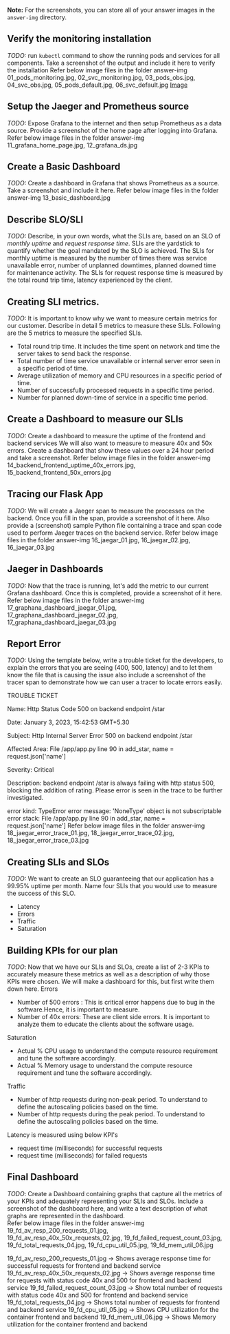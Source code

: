**Note:** For the screenshots, you can store all of your answer images in the `answer-img` directory.

## Verify the monitoring installation

*TODO:* run `kubectl` command to show the running pods and services for all components. Take a screenshot of the output and include it here to verify the installation
Refer below image files in the folder answer-img
01_pods_monitoring.jpg, 02_svc_monitoring.jpg, 03_pods_obs.jpg, 04_svc_obs.jpg, 05_pods_default.jpg, 06_svc_default.jpg
[Image](https://github.com/sumanbgl/CNAND_nd064_C4_Observability_Starter_Files/blob/master/Project_Starter_Files-Building_a_Metrics_Dashboard/answer-img/01_pods_monitoring.JPG)

## Setup the Jaeger and Prometheus source
*TODO:* Expose Grafana to the internet and then setup Prometheus as a data source. Provide a screenshot of the home page after logging into Grafana.
Refer below image files in the folder answer-img
11_grafana_home_page.jpg, 12_grafana_ds.jpg

## Create a Basic Dashboard
*TODO:* Create a dashboard in Grafana that shows Prometheus as a source. Take a screenshot and include it here.
Refer below image files in the folder answer-img
13_basic_dashboard.jpg

## Describe SLO/SLI
*TODO:* Describe, in your own words, what the SLIs are, based on an SLO of *monthly uptime* and *request response time*.
SLIs are the yardstick to quantify whether the goal mandated by the SLO is achieved. 
The SLIs for monthly uptime is measured by the number of times there was service unavailable error, number of unplanned downtimes, 
planned downed time for maintenance activity. 
The SLIs for request response time is measured by the total round trip time, latency experienced by the client.

## Creating SLI metrics.
*TODO:* It is important to know why we want to measure certain metrics for our customer. Describe in detail 5 metrics to measure these SLIs. 
Following are the 5 metrics to measure the specified SLIs.
 - Total round trip time. It includes the time spent on network and time the server takes to send back the response.
 - Total number of time service unavailable or internal server error seen in a specific period of time.
 - Average utilization of memory and CPU resources in a specific period of time.
 - Number of successfully processed requests in a specific time period.
 - Number for planned down-time of service in a specific time period.
 

## Create a Dashboard to measure our SLIs
*TODO:* Create a dashboard to measure the uptime of the frontend and backend services We will also want to measure to measure 40x and 50x errors. Create a dashboard that show these values over a 24 hour period and take a screenshot.
Refer below image files in the folder answer-img
14_backend_frontend_uptime_40x_errors.jpg, 15_backend_frontend_50x_errors.jpg

## Tracing our Flask App
*TODO:*  We will create a Jaeger span to measure the processes on the backend. Once you fill in the span, provide a screenshot of it here. Also provide a (screenshot) sample Python file containing a trace and span code used to perform Jaeger traces on the backend service.
Refer below image files in the folder answer-img
16_jaegar_01.jpg, 16_jaegar_02.jpg, 16_jaegar_03.jpg

## Jaeger in Dashboards
*TODO:* Now that the trace is running, let's add the metric to our current Grafana dashboard. Once this is completed, provide a screenshot of it here.
Refer below image files in the folder answer-img
17_graphana_dashboard_jaegar_01.jpg, 17_graphana_dashboard_jaegar_02.jpg, 17_graphana_dashboard_jaegar_03.jpg

## Report Error
*TODO:* Using the template below, write a trouble ticket for the developers, to explain the errors that you are seeing (400, 500, latency) and to let them know the file that is causing the issue also include a screenshot of the tracer span to demonstrate how we can user a tracer to locate errors easily.

TROUBLE TICKET

Name: Http Status Code 500 on backend endpoint /star

Date: January 3, 2023, 15:42:53 GMT+5.30

Subject: Http Internal Server Error 500 on backend endpoint /star

Affected Area: File /app/app.py line 90 in add_star, name = request.json['name']

Severity: Critical

Description: backend endpoint /star is always failing with http status 500, blocking the addition of rating.
Please error is seen in the trace to be further investigated.

error kind: TypeError
error message: 'NoneType' object is not subscriptable
error stack: File /app/app.py line 90 in add_star, name = request.json['name']
Refer below image files in the folder answer-img
18_jaegar_error_trace_01.jpg, 18_jaegar_error_trace_02.jpg, 18_jaegar_error_trace_03.jpg

## Creating SLIs and SLOs
*TODO:* We want to create an SLO guaranteeing that our application has a 99.95% uptime per month. Name four SLIs that you would use to measure the success of this SLO.
- Latency
- Errors
- Traffic
- Saturation

## Building KPIs for our plan
*TODO*: Now that we have our SLIs and SLOs, create a list of 2-3 KPIs to accurately measure these metrics as well as a description of why those KPIs were chosen. We will make a dashboard for this, but first write them down here.
Errors
 - Number of 500 errors : This is critical error happens due to bug in the software.Hence, it is important to measure.
 - Number of 40x errors: These are client side errors. It is important to analyze them to educate the clients about the software usage.

Saturation
 - Actual % CPU usage to understand the compute resource requirement and tune the software accordingly.
 - Actual % Memory usage to understand the compute resource requirement and tune the software accordingly.

Traffic
 - Number of http requests during non-peak period. To understand to define the autoscaling policies based on the time.
 - Number of http requests during the peak period. To understand to define the autoscaling policies based on the time.

Latency is measured using below KPI's
 - request time (milliseconds) for successful requests
 - request time (milliseconds) for failed requests

## Final Dashboard
*TODO*: Create a Dashboard containing graphs that capture all the metrics of your KPIs and adequately representing your SLIs and SLOs. Include a screenshot of the dashboard here, and write a text description of what graphs are represented in the dashboard.  
Refer below image files in the folder answer-img
19_fd_av_resp_200_requests_01.jpg, 19_fd_av_resp_40x_50x_requests_02.jpg, 19_fd_failed_request_count_03.jpg, 
19_fd_total_requests_04.jpg, 19_fd_cpu_util_05.jpg, 19_fd_mem_util_06.jpg

19_fd_av_resp_200_requests_01.jpg -> Shows average response time for successful requests for frontend and backend service
19_fd_av_resp_40x_50x_requests_02.jpg -> Shows average response time for requests with status code 40x and 500 for frontend and backend service
19_fd_failed_request_count_03.jpg -> Show total number of requests with status code 40x and 500 for frontend and backend service
19_fd_total_requests_04.jpg -> Shows total number of requests for frontend and backend service
19_fd_cpu_util_05.jpg -> Shows CPU utilization for the container frontend and backend
19_fd_mem_util_06.jpg -> Shows Memory utilization for the container frontend and backend


